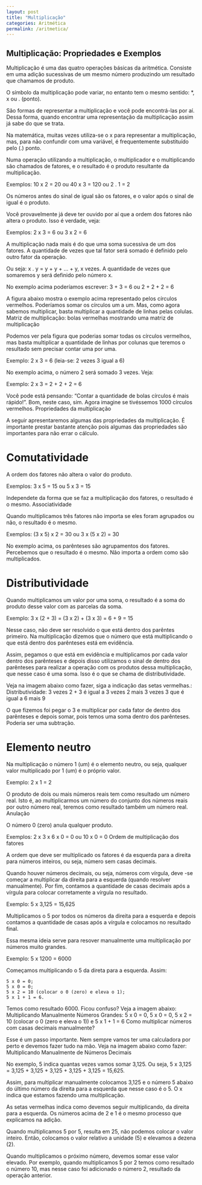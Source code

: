 ```yaml
---
layout: post
title: "Multiplicação" 
categories: Aritmética
permalink: /aritmetica/
---
```



## Multiplicação: Propriedades e Exemplos

Multiplicação é uma das quatro operações básicas da aritmética. Consiste em uma adição sucessivas de um mesmo número produzindo um resultado que chamamos de produto.

O símbolo da multiplicação pode variar, no entanto tem o mesmo sentido: *, x ou . (ponto).

São formas de representar a multiplicação e você pode encontrá-las por aí. Dessa forma, quando encontrar uma representação da multiplicação assim já sabe do que se trata.

Na matemática, muitas vezes utiliza-se o x para representar a multiplicação, mas, para não confundir com uma variável, é frequentemente substituído pelo (.) ponto.

Numa operação utilizando a multiplicação, o multiplicador e o multiplicando são chamados de fatores, e o resultado é o produto resultante da multiplicação.

Exemplos: 10 x 2 = 20 ou 40 x 3 = 120 ou 2 . 1 = 2

Os números antes do sinal de igual são os fatores, e o valor após o sinal de igual é o produto.

Você provavelmente já deve ter ouvido por aí que a ordem dos fatores não altera o produto. Isso é verdade, veja:

Exemplos: 2 x 3 = 6 ou 3 x 2 = 6

A multiplicação nada mais é do que uma soma sucessiva de um dos fatores. A quantidade de vezes que tal fator será somado é definido pelo outro fator da operação.

Ou seja: x . y = y + y + … + y, x vezes. A quantidade de vezes que somaremos y será definido pelo número x.

No exemplo acima poderíamos escrever: 3 + 3 = 6 ou 2 + 2 + 2 = 6

A figura abaixo mostra o exemplo acima representado pelos círculos vermelhos. Poderíamos somar os círculos um a um. Mas, como agora sabemos multiplicar, basta multiplicar a quantidade de linhas pelas colulas.
Matriz de multiplicação: bolas vermelhas mostrando uma matriz de multiplicação

Podemos ver pela figura que poderias somar todas os círculos vermelhos, mas basta multiplicar a quantidade de linhas por colunas que teremos o resultado sem precisar contar uma por uma.

Exemplo: 2 x 3 = 6 (leia-se: 2 vezes 3 igual a 6)

No exemplo acima, o número 2 será somado 3 vezes. Veja:

Exemplo: 2 x 3 = 2 + 2 + 2 = 6

Você pode está pensando: “Contar a quantidade de bolas círculos é mais rápido!”. Bom, neste caso, sim. Agora imagine se tivéssemos 1000 círculos vermelhos.
Propriedades da multiplicação

A seguir apresentaremos algumas das propriedades da multiplicação. É importante prestar bastante atenção pois algumas das propriedades são importantes para não errar o cálculo.

# Comutatividade

A ordem dos fatores não altera o valor do produto.

Exemplos: 3 x 5 = 15 ou 5 x 3 = 15

Independete da forma que se faz a multiplicação dos fatores, o resultado é o mesmo.
Associatividade

Quando multiplicamos três fatores não importa se eles foram agrupados ou não, o resultado é o mesmo.

Exemplos: (3 x 5) x 2 = 30 ou 3 x (5 x 2) = 30

No exemplo acima, os parênteses são agrupamentos dos fatores. Percebemos que o resultado é o mesmo. Não importa a ordem como são multiplicados.

# Distributividade

Quando multiplicamos um valor por uma soma, o resultado é a soma do produto desse valor com as parcelas da soma.

Exemplo: 3 x (2 + 3) = (3 x 2) + (3 x 3) = 6 + 9 = 15

Nesse caso, não deve ser resolvido o que está dentro dos parêntes primeiro. Na multiplicação dizemos que o número que está multiplicando o que está dentro dos parênteses está em evidência.

Assim, pegamos o que está em evidência e multiplicamos por cada valor dentro dos parênteses e depois disso utilizamos o sinal de dentro dos parênteses para realizar a operação com os produtos dessa multiplicação, que nesse caso é uma soma. Isso é o que se chama de distributividade.

Veja na imagem abaixo como fazer, siga a indicação das setas vermelhas.:
Distributividade: 3 vezes 2 + 3 é igual a 3 vezes 2 mais 3 vezes 3 que é igual a 6 mais 9

O que fizemos foi pegar o 3 e multiplicar por cada fator de dentro dos parênteses e depois somar, pois temos uma soma dentro dos parênteses. Poderia ser uma subtração.

# Elemento neutro

Na multiplicação o número 1 (um) é o elemento neutro, ou seja, qualquer valor multiplicado por 1 (um) é o próprio valor.

Exemplo: 2 x 1 = 2

O produto de dois ou mais números reais tem como resultado um número real. Isto é, ao multiplicarmos um número do conjunto dos números reais por outro número real, teremos como resultado também um número real.
Anulação

O número 0 (zero) anula qualquer produto.

Exemplos: 2 x 3 x 6 x 0 = 0 ou 10 x 0 = 0
Ordem de multiplicação dos fatores

A ordem que deve ser multiplicado os fatores é da esquerda para a direita para números inteiros, ou seja, número sem casas decimais.

Quando houver números decimais, ou seja, números com vírgula, deve -se começar a multiplicar da direita para a esquerda (quando resolver manualmente). Por fim, contamos a quantidade de casas decimais após a vírgula para colocar corretamente a vírgula no resultado.

Exemplo: 5 x 3,125 = 15,625

Multiplicamos o 5 por todos os números da direita para a esquerda e depois contamos a quantidade de casas após a vírgula e colocamos no resultado final.

Essa mesma ideia serve para resover manualmente uma multiplicação por números muito grandes.

Exemplo: 5 x 1200 = 6000

Começamos multiplicando o 5 da direta para a esquerda. Assim:

    5 x 0 = 0;
    5 x 0 = 0;
    5 x 2 = 10 (colocar o 0 (zero) e eleva o 1);
    5 x 1 + 1 = 6.

Temos como resultado 6000. Ficou confuso? Veja a imagem abaixo:
Multiplicando Manualmente Números Grandes: 5 x 0 = 0, 5 x 0 = 0, 5 x 2 = 10 (colocar o 0 (zero e eleva o 1)) e 5 x 1 + 1 = 6
Como multiplicar números com casas decimais manualmente?

Esse é um passo importante. Nem sempre vamos ter uma calculadora por perto e devemos fazer tudo na mão. Veja na imagem abaixo como fazer:
Multiplicando Manualmente de Números Decimais

No exemplo, 5 indica quantas vezes vamos somar 3,125. Ou seja, 5 x 3,125 = 3,125 + 3,125 + 3,125 + 3,125 + 3,125 = 15,625.

Assim, para multiplicar manualmente colocamos 3,125 e o número 5 abaixo do último número da direita para a esquerda que nesse caso é o 5. O x indica que estamos fazendo uma multiplicação.

As setas vermelhas indica como devemos seguir multiplicando, da direita para a esquerda. Os números acima de 2 e 1 é o mesmo processo que explicamos na adição.

Quando multiplicamos 5 por 5, resulta em 25, não podemos colocar o valor inteiro. Então, colocamos o valor relativo a unidade (5) e elevamos a dezena (2).

Quando multiplicamos o próximo número, devemos somar esse valor elevado. Por exemplo, quando multiplicamos 5 por 2 temos como resultado o número 10, mas nesse caso foi adicionado o número 2, resultado da operação anterior.
